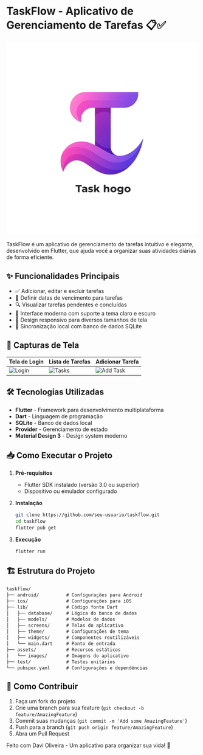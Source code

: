 # TaskFlow - Aplicativo de Gerenciamento de Tarefas 📋✅

![TaskFlow Logo](assets/images/logo.png)

TaskFlow é um aplicativo de gerenciamento de tarefas intuitivo e elegante, desenvolvido em Flutter, que ajuda você a organizar suas atividades diárias de forma eficiente.

## ✨ Funcionalidades Principais

- ✅ Adicionar, editar e excluir tarefas
- 📅 Definir datas de vencimento para tarefas
- 🔍 Visualizar tarefas pendentes e concluídas
- 🎨 Interface moderna com suporte a tema claro e escuro
- 📱 Design responsivo para diversos tamanhos de tela
- 🔄 Sincronização local com banco de dados SQLite

## 📸 Capturas de Tela

| Tela de Login | Lista de Tarefas | Adicionar Tarefa |
|--------------|----------------|----------------|
| ![Login](screenshots/login.png) | ![Tasks](screenshots/tasks.png) | ![Add Task](screenshots/add_task.png) |

## 🛠️ Tecnologias Utilizadas

- **Flutter** - Framework para desenvolvimento multiplataforma
- **Dart** - Linguagem de programação
- **SQLite** - Banco de dados local
- **Provider** - Gerenciamento de estado
- **Material Design 3** - Design system moderno

## 📥 Como Executar o Projeto

1. **Pré-requisitos**
   - Flutter SDK instalado (versão 3.0 ou superior)
   - Dispositivo ou emulador configurado

2. **Instalação**
   ```bash
   git clone https://github.com/seu-usuario/taskflow.git
   cd taskflow
   flutter pub get
   ```

3. **Execução**
   ```bash
   flutter run
   ```

## 🏗️ Estrutura do Projeto

```
taskflow/
├── android/          # Configurações para Android
├── ios/              # Configurações para iOS
├── lib/              # Código fonte Dart
│   ├── database/     # Lógica do banco de dados
│   ├── models/       # Modelos de dados
│   ├── screens/      # Telas do aplicativo
│   ├── theme/        # Configurações de tema
│   ├── widgets/      # Componentes reutilizáveis
│   └── main.dart     # Ponto de entrada
├── assets/           # Recursos estáticos
│   └── images/       # Imagens do aplicativo
├── test/             # Testes unitários
└── pubspec.yaml      # Configurações e dependências
```

## 🤝 Como Contribuir

1. Faça um fork do projeto
2. Crie uma branch para sua feature (`git checkout -b feature/AmazingFeature`)
3. Commit suas mudanças (`git commit -m 'Add some AmazingFeature'`)
4. Push para a branch (`git push origin feature/AmazingFeature`)
5. Abra um Pull Request





Feito com Davi Oliveira - Um aplicativo para organizar sua vida! 🚀